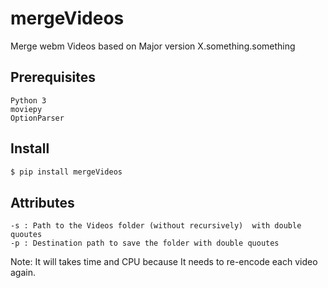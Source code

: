 # mergeVideos
Merge webm  Videos based on Major version X.something.something
## Prerequisites
```
Python 3
moviepy
OptionParser
```
## Install

```bash
$ pip install mergeVideos
```
## Attributes 
```
-s : Path to the Videos folder (without recursively)  with double quoutes 
-p : Destination path to save the folder with double quoutes
```
Note: It will takes time and CPU because It needs to re-encode each video again. 
